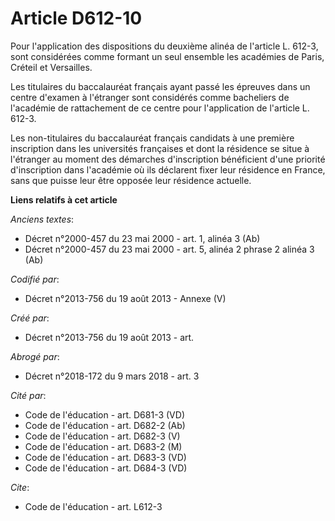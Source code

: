 # Article D612-10

Pour l'application des dispositions du deuxième alinéa de l'article L. 612-3, sont considérées comme formant un seul ensemble
les académies de Paris, Créteil et Versailles. 

Les titulaires du baccalauréat français ayant passé les épreuves dans un centre d'examen à l'étranger sont considérés comme
bacheliers de l'académie de rattachement de ce centre pour l'application de l'article L. 612-3. 

Les non-titulaires du baccalauréat français candidats à une première inscription dans les universités françaises et dont la
résidence se situe à l'étranger au moment des démarches d'inscription bénéficient d'une priorité d'inscription dans
l'académie où ils déclarent fixer leur résidence en France, sans que puisse leur être opposée leur résidence actuelle.

**Liens relatifs à cet article**

_Anciens textes_:

  - Décret n°2000-457 du 23 mai 2000 - art. 1, alinéa 3 (Ab)
  - Décret n°2000-457 du 23 mai 2000 - art. 5, alinéa 2 phrase 2 alinéa 3 (Ab)

_Codifié par_:

  - Décret n°2013-756 du 19 août 2013 -  Annexe (V)

_Créé par_:

  - Décret n°2013-756 du 19 août 2013 - art.

_Abrogé par_:

  - Décret n°2018-172 du 9 mars 2018 - art. 3

_Cité par_:

  - Code de l'éducation - art. D681-3 (VD)
  - Code de l'éducation - art. D682-2 (Ab)
  - Code de l'éducation - art. D682-3 (V)
  - Code de l'éducation - art. D683-2 (M)
  - Code de l'éducation - art. D683-3 (VD)
  - Code de l'éducation - art. D684-3 (VD)

_Cite_:

  - Code de l'éducation - art. L612-3
